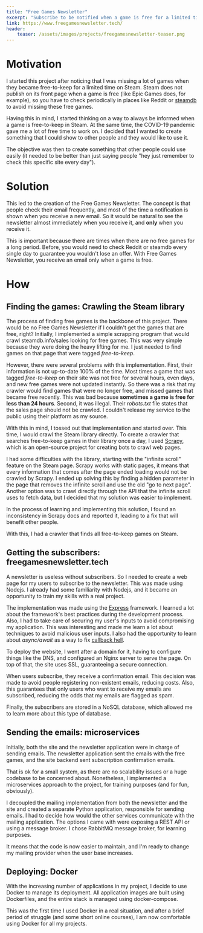 ```yaml
---
title: "Free Games Newsletter"
excerpt: "Subscribe to be notified when a game is free for a limited time on Steam"
link: https://www.freegamesnewsletter.tech/
header:
    teaser: /assets/images/projects/freegamesnewsletter-teaser.png
---
```


# Motivation
I started this project after noticing that I was missing a lot of games when they became free-to-keep for a limited time on Steam. Steam does not publish on its front page when a game is free (like Epic Games does, for example), so you have to check periodically in places like Reddit or [steamdb](steamdb.info/sales) to avoid missing these free games.

Having this in mind, I started thinking on a way to always be informed when a game is free-to-keep in Steam. At the same time, the COVID-19 pandemic gave me a lot of free time to work on. I decided that I wanted to create something that I could show to other people and they would like to use it.

The objective was then to create something that other people could use easily (it needed to be better than just saying people "hey just remember to check this specific site every day").

# Solution

This led to the creation of the Free Games Newsletter. The concept is that people check their email frequently, and most of the time a notification is shown when you receive a new email. So it would be natural to see the newsletter almost immediately when you receive it, and **only** when you receive it.

This is important because there are times when there are no free games for a long period. Before, you would need to check Reddit or steamdb every single day to guarantee you wouldn't lose an offer. With Free Games Newsletter, you receive an email only when a game is free.

# How

## Finding the games: Crawling the Steam library
The process of finding free games is the backbone of this project. There would be no Free Games Newsletter if I couldn't get the games that are free, right?
Initially, I implemented a simple scrapping program that would crawl steamdb.info/sales looking for free games. This was very simple because they were doing the heavy lifting for me. I just needed to find games on that page that were tagged _free-to-keep_.

However, there were several problems with this implementation. First, their information is not up-to-date 100% of the time. Most times a game that was tagged _free-to-keep_ on their site was not free for several hours, even days, and new free games were not updated instantly. So there was a risk that my crawler would find games that were no longer free, and missed games that became free recently. This was bad because **sometimes a game is free for less than 24 hours**. Second, it was illegal. Their _robots.txt_ file states that the sales page should not be crawled. I couldn't release my service to the public using their platform as my source.

With this in mind, I tossed out that implementation and started over. This time, I would crawl the Steam library directly. To create a crawler that searches free-to-keep games in their library once a day, I used [Scrapy](https://scrapy.org/), which is an open-source project for creating bots to crawl web pages.

I had some difficulties with the library, starting with the "infinite scroll" feature on the Steam page. Scrapy works with static pages, it means that every information that comes after the page ended loading would not be crawled by Scrapy. I ended up solving this by finding a hidden parameter in the page that removes the infinite scroll and use the old "go to next page". Another option was to crawl directly through the API that the infinite scroll uses to fetch data, but I decided that my solution was easier to implement.

In the process of learning and implementing this solution, I found an inconsistency in Scrapy docs and reported it, leading to a fix that will benefit other people.

With this, I had a crawler that finds all free-to-keep games on Steam.

## Getting the subscribers: freegamesnewsletter.tech

A newsletter is useless without subscribers. So I needed to create a web page for my users to subscribe to the newsletter. This was made using Nodejs. I already had some familiarity with Nodejs, and it became an opportunity to train my skills with a real project.

The implementation was made using the [Express](https://expressjs.com/) framework. I learned a lot about the framework's best practices during the development process. Also, I had to take care of securing my user's inputs to avoid compromising my application. This was interesting and made me learn a lot about techniques to avoid malicious user inputs. I also had the opportunity to learn about _async/await_ as a way to fix [callback hell](https://blog.avenuecode.com/callback-hell-promises-and-async/await).

To deploy the website, I went after a domain for it, having to configure things like the DNS, and configured an Nginx server to serve the page. On top of that, the site uses SSL, guaranteeing a secure connection.

When users subscribe, they receive a confirmation email. This decision was made to avoid people registering non-existent emails, reducing costs. Also, this guarantees that only users who want to receive my emails are subscribed, reducing the odds that my emails are flagged as spam.

Finally, the subscribers are stored in a NoSQL database, which allowed me to learn more about this type of database.

## Sending the emails: microservices
Initially, both the site and the newsletter application were in charge of sending emails. The newsletter application sent the emails with the free games, and the site backend sent subscription confirmation emails. 

That is ok for a small system, as there are no scalability issues or a huge codebase to be concerned about. Nonetheless, I implemented a microservices approach to the project, for training purposes (and for fun, obviously).

I decoupled the mailing implementation from both the newsletter and the site and created a separate Python application, responsible for sending emails. I had to decide how would the other services communicate with the mailing application. The options I came with were exposing a REST API or using a message broker. I chose RabbitMQ message broker, for learning purposes.

It means that the code is now easier to maintain, and I'm ready to change my mailing provider when the user base increases.

## Deploying: Docker
With the increasing number of applications in my project, I decide to use Docker to manage its deployment. All application images are built using Dockerfiles, and the entire stack is managed using docker-compose.

This was the first time I used Docker in a real situation, and after a brief period of struggle (and some short online courses), I am now comfortable using Docker for all my projects.